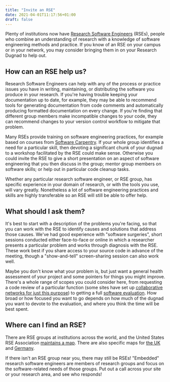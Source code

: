 ```yaml
---
title: "Invite an RSE"
date: 2021-04-01T11:17:56+01:00
draft: false
---
```


Plenty of institutions now have [Research Software Engineers](https://society-rse.org/about/) (RSEs), people who combine an understanding of research with a knowledge of software engineering methods and practice. If you know of an RSE on your campus or in your network, you may consider bringing them in on your Research Dugnad to help out.

## How can an RSE help us?

Research Software Engineers can help with any of the process or practice issues you have in writing, maintaining, or distributing the software you produce in your research. If you're having trouble keeping your documentation up to date, for example, they may be able to recommend tools for generating documentation from code comments and automatically producing formatted documentation on every change. If you're finding that different group members make incompatible changes to your code, they can recommend changes to your version control workflow to mitigate that problem.

Many RSEs provide training on software engineering practices, for example based on courses from [Software Carpentry](https://software-carpentry.org). If your whole group identifies a need for a particular skill, then devoting a significant chunk of your dugnad to a workshop facilitated by the RSE could make sense. Otherwise you could invite the RSE to give a short presentation on an aspect of software engineering that you then discuss in the group; mentor group members on software skills; or help out in particular code cleanup tasks.

Whether any particular research software engineer, or RSE group, has specific experience in your domain of research, or with the tools you use, will vary greatly. Nonetheless a lot of software engineering practices and skills are highly transferable so an RSE will still be able to offer help.

## What should I ask them?

It's best to start with a description of the problems you're facing, so that you can work with the RSE to identify causes and solutions that address those causes. We've had good experience with "software surgeries", short sessions conducted either face-to-face or online in which a researcher presents a particular problem and works through diagnosis with the RSE. These work best if you share access to your source code in advance of the meeting, though a "show-and-tell" screen-sharing session can also work well.

Maybe you don't know what your problem is, but just want a general health assessment of your project and some pointers for things you might improve. There's a whole range of scopes you could consider here, from requesting a code review of a particular function (some sites have set up [collaborative networks for just this purpose](https://github.com/OxfordCodeReviewNet/forum)) to getting a full [software evaluation](https://www.software.ac.uk/resources/guides-everything/software-evaluation-guide). How broad or how focused you want to go depends on how much of the dugnad you want to devote to the evaluation, and where you think the time will be best spent.

## Where can I find an RSE?

There are RSE groups at institutions across the world, and the United States RSE Association [maintains a map](https://us-rse.org/usrse-map/). There are also specific maps for [the UK](https://society-rse.org/community/rse-groups/) and [Germany](https://de-rse.org/en/map.html).

If there isn't an RSE group near you, there may still be RSEs! "Embedded" research software engineers are members of research groups and focus on the software-related needs of those groups. Put out a call across your site or your research area, and see who responds!
